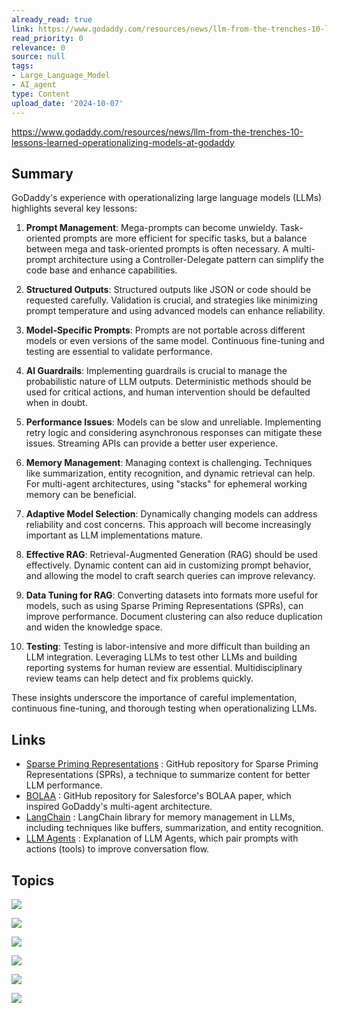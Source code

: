 ```yaml
---
already_read: true
link: https://www.godaddy.com/resources/news/llm-from-the-trenches-10-lessons-learned-operationalizing-models-at-godaddy
read_priority: 0
relevance: 0
source: null
tags:
- Large_Language_Model
- AI_agent
type: Content
upload_date: '2024-10-07'
---
```


https://www.godaddy.com/resources/news/llm-from-the-trenches-10-lessons-learned-operationalizing-models-at-godaddy
## Summary

GoDaddy's experience with operationalizing large language models (LLMs) highlights several key lessons:

1. **Prompt Management**: Mega-prompts can become unwieldy. Task-oriented prompts are more efficient for specific tasks, but a balance between mega and task-oriented prompts is often necessary. A multi-prompt architecture using a Controller-Delegate pattern can simplify the code base and enhance capabilities.

2. **Structured Outputs**: Structured outputs like JSON or code should be requested carefully. Validation is crucial, and strategies like minimizing prompt temperature and using advanced models can enhance reliability.

3. **Model-Specific Prompts**: Prompts are not portable across different models or even versions of the same model. Continuous fine-tuning and testing are essential to validate performance.

4. **AI Guardrails**: Implementing guardrails is crucial to manage the probabilistic nature of LLM outputs. Deterministic methods should be used for critical actions, and human intervention should be defaulted when in doubt.

5. **Performance Issues**: Models can be slow and unreliable. Implementing retry logic and considering asynchronous responses can mitigate these issues. Streaming APIs can provide a better user experience.

6. **Memory Management**: Managing context is challenging. Techniques like summarization, entity recognition, and dynamic retrieval can help. For multi-agent architectures, using "stacks" for ephemeral working memory can be beneficial.

7. **Adaptive Model Selection**: Dynamically changing models can address reliability and cost concerns. This approach will become increasingly important as LLM implementations mature.

8. **Effective RAG**: Retrieval-Augmented Generation (RAG) should be used effectively. Dynamic content can aid in customizing prompt behavior, and allowing the model to craft search queries can improve relevancy.

9. **Data Tuning for RAG**: Converting datasets into formats more useful for models, such as using Sparse Priming Representations (SPRs), can improve performance. Document clustering can also reduce duplication and widen the knowledge space.

10. **Testing**: Testing is labor-intensive and more difficult than building an LLM integration. Leveraging LLMs to test other LLMs and building reporting systems for human review are essential. Multidisciplinary review teams can help detect and fix problems quickly.

These insights underscore the importance of careful implementation, continuous fine-tuning, and thorough testing when operationalizing LLMs.
## Links

- [Sparse Priming Representations](https://github.com/daveshap/SparsePrimingRepresentations) : GitHub repository for Sparse Priming Representations (SPRs), a technique to summarize content for better LLM performance.
- [BOLAA](https://github.com/salesforce/BOLAA) : GitHub repository for Salesforce's BOLAA paper, which inspired GoDaddy's multi-agent architecture.
- [LangChain](https://python.langchain.com/) : LangChain library for memory management in LLMs, including techniques like buffers, summarization, and entity recognition.
- [LLM Agents](https://promptengineering.org/what-are-large-language-model-llm-agents/) : Explanation of LLM Agents, which pair prompts with actions (tools) to improve conversation flow.

## Topics

![](topics/Concept/Retrieval%20Augmented%20Generation)

![](topics/Concept/Agentic%20AI)

![](topics/Concept/Sparse%20Priming%20Representations%20SPRs)

![](topics/Concept/Task%20Oriented%20Prompts)

![](topics/Concept/Controller%20Delegate%20Pattern)

![](topics/Concept/Adaptive%20Model%20Selection)